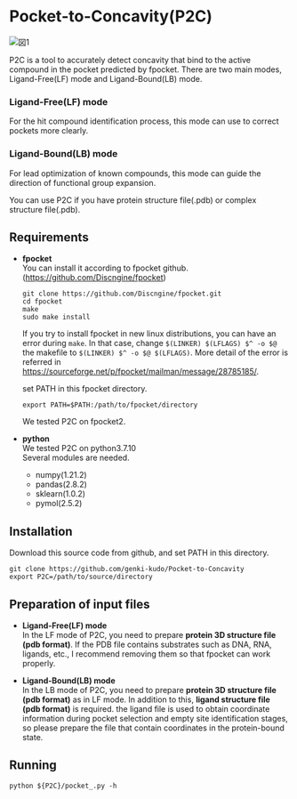 # Pocket-to-Concavity(P2C)
![図1](https://user-images.githubusercontent.com/96423408/180365403-939d72f2-3268-4398-8ec7-b33bd0732c14.png)

P2C is a tool to accurately detect concavity that bind to the active compound in the pocket predicted by fpocket. 
There are two main modes, Ligand-Free(LF) mode and Ligand-Bound(LB) mode. 

### **Ligand-Free(LF) mode**  
  For the hit compound identification process, this mode can use to correct pockets more clearly.  
  
### **Ligand-Bound(LB) mode**  
  For lead optimization of known compounds, this mode can guide the direction of functional group expansion.  
  
You can use P2C if you have protein structure file(.pdb) or complex structure file(.pdb). 

## Requirements
* **fpocket**  
  You can install it according to fpocket github.(https://github.com/Discngine/fpocket)  
  ~~~
  git clone https://github.com/Discngine/fpocket.git
  cd fpocket
  make
  sudo make install
  ~~~
  If you try to install fpocket in new linux distributions, you can have an error during ```make```. In that case, change ```$(LINKER) $(LFLAGS) $^ -o $@``` the makefile to ```$(LINKER) $^ -o $@ $(LFLAGS)```. More detail of the error is referred in https://sourceforge.net/p/fpocket/mailman/message/28785185/.  
  
  set PATH in this fpocket directory.  
  ~~~
  export PATH=$PATH:/path/to/fpocket/directory
  ~~~
  
  We tested P2C on fpocket2.

* **python**  
  We tested P2C on python3.7.10  
  Several modules are needed.
  * numpy(1.21.2)
  * pandas(2.8.2)
  * sklearn(1.0.2)
  * pymol(2.5.2)

## Installation
Download this source code from github, and set PATH in this directory.  
~~~
git clone https://github.com/genki-kudo/Pocket-to-Concavity  
export P2C=/path/to/source/directory
~~~

## Preparation of input files
* **Ligand-Free(LF) mode**  
  In the LF mode of P2C, you need to prepare **protein 3D structure file (pdb format)**. If the PDB file contains substrates such as DNA, RNA, ligands, etc., I recommend removing them so that fpocket can work properly.
  
* **Ligand-Bound(LB) mode**  
  In the LB mode of P2C, you need to prepare **protein 3D structure file (pdb format)** as in LF mode. In addition to this, **ligand structure file (pdb format)** is required. the ligand file is used to obtain coordinate information during pocket selection and empty site identification stages, so please prepare the file that contain coordinates in the protein-bound state.

## Running

~~~
python ${P2C}/pocket_.py -h
~~~




